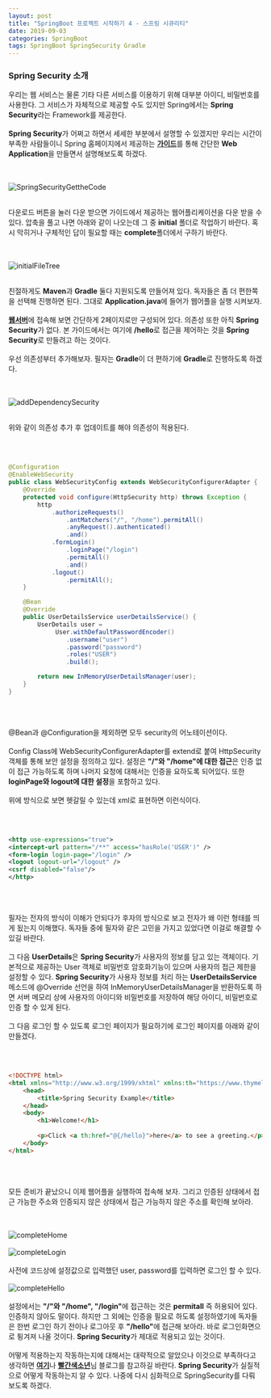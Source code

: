 ```yaml
---
layout: post
title: "SpringBoot 프로젝트 시작하기 4 - 스프링 시큐리티"
date: 2019-09-03
categories: SpringBoot
tags: SpringBoot SpringSecurity Gradle
---
```

<div style="display:none;">
우선 spring security의 소개
간단한 웹 어플로 security 적용 확인 설명
프론트 엔드와 백엔드로 나뉘었을 때 문제점 기술
프론트 엔드에 해당하는 웹어플 만들기 
</div>
<h3>Spring Security 소개</h3>
우리는 웹 서비스는 물론 기타 다른 서비스를 이용하기 위해 대부분 아이디, 비밀번호를 사용한다. 그 서비스가 자체적으로 제공할 수도 있지만 Spring에서는 <b>Spring Security</b>라는 Framework를 제공한다. 
<br><br>
<b>Spring Security</b>가 어쩌고 하면서 세세한 부분에서 설명할 수 있겠지만 우리는 시간이 부족한 사람들이니 Spring 홈페이지에서 제공하는 <b><a href="https://spring.io/guides/gs/securing-web/">가이드</a></b>를 통해 간단한 <b>Web Application</b>을 만들면서 설명해보도록 하겠다.

<br><br>
![SpringSecurityGettheCode](/files/security/SpringSecurityGettheCode.png)
<br><br>

다운로드 버튼을 눌러 다운 받으면 가이드에서 제공하는 웹어플리케이션을 다운 받을 수 있다. 압축을 풀고 나면 아래와 같이 나오는데 그 중 <b>initial</b> 폴더로 작업하기 바란다. 혹시 막히거나 구체적인 답이 필요할 때는 <b>complete</b>폴더에서 구하기 바란다.

<br><br>
![initialFileTree](/files/security/initialFileTree.png)
<br><br>

친절하게도 <b>Maven</b>과 <b>Gradle</b> 둘다 지원되도록 만들어져 있다. 독자들은 좀 더 편한쪽을 선택해 진행하면 된다. 그대로 <b>Application.java</b>에 들어가 웹어플을 실행 시켜보자. 
<br><br>
<b><a href="https://http://localhost:8080/">웹서버</a></b>에 접속해 보면 간단하게 2페이지로만 구성되어 있다. 의존성 또한 아직 <b>Spring Security</b>가 없다. 본 가이드에서는 여기에 <b>/hello</b>로 접근을 제어하는 것을 <b>Spring Security</b>로 만들려고 하는 것이다. 
<br><br>
우선 의존성부터 추가해보자. 필자는 <b>Gradle</b>이 더 편하기에 <b>Gradle</b>로 진행하도록 하겠다.

<br><br>
![addDependencySecurity](/files/security/addDependencySecurity.png)
<br><br>

위와 같이 의존성 추가 후 업데이트를 해야 의존성이 적용된다.

<br><br>
```java
@Configuration
@EnableWebSecurity
public class WebSecurityConfig extends WebSecurityConfigurerAdapter {
    @Override
    protected void configure(HttpSecurity http) throws Exception {
        http
            .authorizeRequests()
                .antMatchers("/", "/home").permitAll()
                .anyRequest().authenticated()
                .and()
            .formLogin()
                .loginPage("/login")
                .permitAll()
                .and()
            .logout()
                .permitAll();
    }

    @Bean
    @Override
    public UserDetailsService userDetailsService() {
        UserDetails user =
             User.withDefaultPasswordEncoder()
                .username("user")
                .password("password")
                .roles("USER")
                .build();

        return new InMemoryUserDetailsManager(user);
    }
}
```
<br><br>

@Bean과 @Configuration을 제외하면 모두 security의 어노테이션이다. 
<br><br>
Config Class에 WebSecurityConfigurerAdapter를 extend로 붙여 HttpSecurity객체를 통해 보안 설정을 정의하고 있다. 설정은 <b>"/"와 "/home"에 대한 접근</b>은 인증 없이 접근 가능하도록 하며 나머지 요청에 대해서는 인증을 요하도록 되어있다. 또한 <b>loginPage와 logout에 대한 설정</b>을 포함하고 있다. 
<br><br>
위에 방식으로 보면 헷갈릴 수 있는데 xml로 표현하면 이런식이다.

<br><br>
```xml
<http use-expressions="true"> 
<intercept-url pattern="/**" access="hasRole('USER')" /> 
<form-login login-page="/login" /> 
<logout logout-url="/logout" /> 
<csrf disabled="false"/> 
</http>
```
<br><br>

필자는 전자의 방식이 이해가 안되다가 후자의 방식으로 보고 전자가 왜 이런 형태를 띄게 됬는지 이해했다. 독자들 중에 필자와 같은 고민을 가지고 있었다면 이걸로 해결할 수 있길 바란다. 
<br><br>
그 다음 <b>UserDetails</b>은 <b>Spring Security</b>가 사용자의 정보를 담고 있는 객체이다. 기본적으로 제공하는 User 객체로 비밀번호 암호화기능이 있으며 사용자의 접근 제한을 설정할 수 있다. <b>Spring Security</b>가 사용자 정보를 처리 하는 <b>UserDetailsService</b> 메소드에 @Override 선언을 하여 InMemoryUserDetailsManager을 반환하도록 하면 서버 메모리 상에 사용자의 아이디와 비밀번호를 저장하여 해당 아이디, 비밀번호로 인증 할 수 있게 된다. 
<br><br>
그 다음 로그인 할 수 있도록 로그인 페이지가 필요하기에 로그인 페이지를 아래와 같이 만들겠다.

<br><br>
```html
<!DOCTYPE html>
<html xmlns="http://www.w3.org/1999/xhtml" xmlns:th="https://www.thymeleaf.org" xmlns:sec="https://www.thymeleaf.org/thymeleaf-extras-springsecurity3">
    <head>
        <title>Spring Security Example</title>
    </head>
    <body>
        <h1>Welcome!</h1>
        
        <p>Click <a th:href="@{/hello}">here</a> to see a greeting.</p>
    </body>
</html>
```
<br><br>

모든 준비가 끝났으니 이제 웹어플을 실행하여 접속해 보자. 그리고 인증된 상태에서 접근 가능한 주소와 인증되지 않은 상태에서 접근 가능하지 않은 주소를 확인해 보아라.

<br><br>
![completeHome](/files/security/completeHome.png)
<br><br>
![completeLogin](/files/security/completeLogin.png)
<br><br>
사전에 코드상에 설정값으로 입력했던 user, password를 입력하면 로그인 할 수 있다.
<br><br>
![completeHello](/files/security/completeHello.png)
<br><br>
설정에서는 <b>"/"와 "/home", "/login"</b>에 접근하는 것은 <b>permitall</b> 즉 허용되어 있다. 인증하지 않아도 말이다. 하지만 그 외에는 인증을 필요로 하도록 설정하였기에 독자들은 한번 로그인 하기 전이나 로그아웃 후 <b>"/hello"</b>에 접근해 보아라. 바로 로그인화면으로 튕겨져 나올 것이다. <b>Spring Security</b>가 제대로 적용되고 있는 것이다. 
<br><br>
어떻게 적용하는지 작동하는지에 대해서는 대략적으로 알았으나 이것으로 부족하다고 생각하면 <b><a href="https://spring.io/guides/topicals/spring-security-architecture">여기</a></b>나  <b><a href="https://sjh836.tistory.com/165">빨간색소년</a></b>님 블로그를 참고하길 바란다. <b>Spring Security</b>가 실질적으로 어떻게 작동하는지 알 수 있다. 나중에 다시 심화적으로 SpringSecurity를 다뤄 보도록 하겠다.

<div style="display:none;">
</div>
